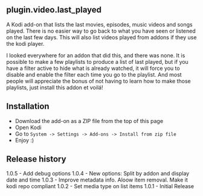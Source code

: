 plugin.video.last_played
------------------------

A Kodi add-on that lists the last movies, episodes, music videos and songs played. There is no easier way to go back to what you have seen or listened on the last few days. This will also list videos played from addons if they use the kodi player.

I looked everywhere for an addon that did this, and there was none. It is possible to make a few playlists to produce a list of last played, but if you have a filter active to hide what is already watched, it will force you to disable and enable the filter each time you go to the playlist. And most people will appreciate the bonus of not having to learn how to make those playlists, just install this addon et voilá! 

Installation
------------

 - Download the add-on as a ZIP file from the top of this page
 - Open Kodi
 - Go to `System -> Settings -> Add-ons -> Install from zip file`
 - Enjoy :)
 
Release history
---------------
1.0.5 - Add debug options
1.0.4 - New options: Split by addon and display date and time
1.0.3 - Improve metadata info. Aloow item removal. Make it kodi repo compliant
1.0.2 - Set media type on list items
1.0.1 - Initial Release
